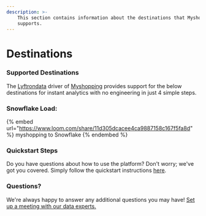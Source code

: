 ```yaml
---
description: >-
    This section contains information about the destinations that Myshopping
    supports.
---
```


# Destinations

### Supported Destinations

The [Lyftrondata](https://www.lyftrondata.com/) driver of [Myshopping](https://www.lyftrondata.com/integration/myshopping/) provides support for the below destinations for instant analytics with no engineering in just 4 simple steps.

### Snowflake Load:

{% embed url="https://www.loom.com/share/11d305dcacee4ca9887158c167f5fa8d" %}
myshopping to Snowflake
{% endembed %}

### Quickstart Steps

Do you have questions about how to use the platform? Don't worry; we've got you covered. Simply follow the quickstart instructions [here](../../../quickstart-steps.md).

### Questions? <a href="#questions" id="questions"></a>

We're always happy to answer any additional questions you may have! [Set up a meeting with our data experts.](https://www.lyftrondata.com/book-a-meeting/)
